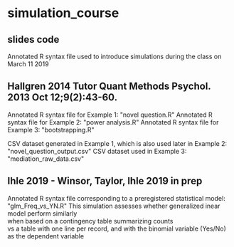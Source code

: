 # simulation_course

## slides code

Annotated R syntax file used to introduce simulations during the class on March 11 2019


## Hallgren 2014 Tutor Quant Methods Psychol. 2013 Oct 12;9(2):43-60.

Annotated R syntax file for Example 1: "novel question.R"
Annotated R syntax file for Example 2: "power analysis.R"
Annotated R syntax file for Example 3: "bootstrapping.R"

CSV dataset generated in Example 1, which is also used later in Example 2: "novel_question_output.csv"
CSV dataset used in Example 3: "mediation_raw_data.csv"


## Ihle 2019 - Winsor, Taylor, Ihle 2019 in prep

Annotated R syntax file corresponding to a preregistered statistical model: "glm_Freq_vs_YN.R"
This simulation assesses whether generalized inear model perform similarly  
when based on a contingency table summarizing counts  
vs a table with one line per record, and with the binomial variable (Yes/No) as the dependent variable
